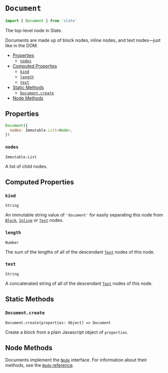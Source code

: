 
# `Document`

```js
import { Document } from 'slate'
```

The top-level node in Slate.

Documents are made up of block nodes, inline nodes, and text nodes—just like in the DOM.

- [Properties](#properties)
  - [`nodes`](#nodes)
- [Computed Properties](#computed-properties)
  - [`kind`](#kind)
  - [`length`](#length)
  - [`text`](#text)
- [Static Methods](#static-methods)
  - [`Document.create`](#document-create)
- [Node Methods](#node-methods)


## Properties

```js
Document({
  nodes: Immutable.List<Node>,
})
```

### `nodes`
`Immutable.List`

A list of child nodes.


## Computed Properties

### `kind`
`String`

An immutable string value of `'document'` for easily separating this node from [`Block`](./block.dm), [`Inline`](./inline.md) or [`Text`](./text.md) nodes.

### `length`
`Number`

The sum of the lengths of all of the descendant [`Text`](./text.md) nodes of this node.

### `text`
`String`

A concatenated string of all of the descendant [`Text`](./text.md) nodes of this node.


## Static Methods

### `Document.create`
`Document.create(properties: Object) => Document`

Create a block from a plain Javascript object of `properties`.


## Node Methods

Documents implement the [`Node`](./node.md) interface. For information about their methods, see the [`Node` reference](./node.md).
